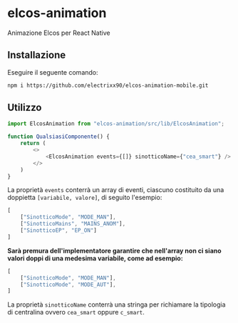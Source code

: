 # elcos-animation
Animazione Elcos per React Native

Installazione
------
Eseguire il seguente comando:
```bash
npm i https://github.com/electrixx90/elcos-animation-mobile.git
```

Utilizzo
-------
```javascript
import ElcosAnimation from "elcos-animation/src/lib/ElcosAnimation";

function QualsiasiComponente() {
    return (
        <>
            <ElcosAnimation events={[]} sinotticoName={"cea_smart"} />
        </>
    )
}
```

La proprietà `events` conterrà un array di eventi, ciascuno costituito da una doppietta `[variabile, valore]`, di seguito l'esempio:

```javascript
[
    ["SinotticoMode", "MODE_MAN"],
    ["SinotticoMains", "MAINS_ANOM"],
    ["SinotticoEP", "EP_ON"]
]
```

<b>Sarà premura dell'implementatore garantire che nell'array non ci siano valori doppi di una medesima variabile, come ad esempio:</b>
```javascript
[
    ["SinotticoMode", "MODE_MAN"],
    ["SinotticoMode", "MODE_AUT"],
]
```

La proprietà `sinotticoName` conterrà una stringa per richiamare la tipologia di centralina ovvero `cea_smart` oppure `c_smart`.
